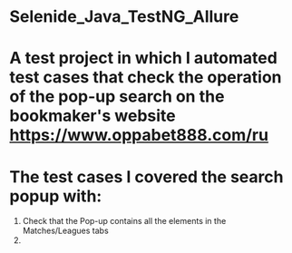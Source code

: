 # Selenide_Java_TestNG_Allure
# A test project in which I automated test cases that check the operation of the pop-up search on the bookmaker's website https://www.oppabet888.com/ru

# The test cases I covered the search popup with:
1. Check that the Pop-up contains all the elements in the Matches/Leagues tabs
2. 

